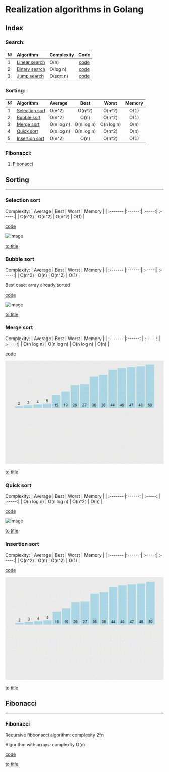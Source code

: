 # Realization algorithms in Golang

## Index<a name=title>
### Search:

   | №  | Algorithm                             | Complexity   | Code                             |
   | :- | :---------                            | :-------     |:------:                          |
   | 1  |  [Linear search](#linear_search)      |  O(n)        | [code](/search/linear_search.go) |
   | 2  |  [Binary search](#binary_search)      |  O(log n)    | [code](/search/binary_search.go) |
   | 3  |  [Jump search](#jump_search)          |  O(sqrt n)   | [code](/search/jump_search.go)   |


### Sorting:

   | №  | Algorithm                             | Average      | Best         | Worst      | Memory |
   | :- | :---------                            | :-------     |:------:      | :-----:    | :-----:|
   | 1  |  [Selection sort](#selection_sort)    |  O(n^2)      | O(n^2)       | O(n^2)     |   O(1) |
   | 2  |  [Bubble sort](#bubble_sort)          |  O(n^2)      | O(n)         | O(n^2)     |   O(1) |
   | 3  |  [Merge sort](#merge_sort)            |  O(n log n)  | O(n log n)   | O(n log n) |   O(n) |
   | 4  |  [Quick sort](#quick_sort)            |  O(n log n)  | O(n log n)   | O(n^2)     |   O(n) |
   | 5  |  [Insertion sort](#insertion_sort)    |  O(n^2)      | O(n)         | O(n^2)     |   O(1) |


### Fibonacci:

   1. [Fibonacci](#fibonacci)



## Sorting
---


### Selection sort<a name=selection_sort>

Complexity: 
   | Average  | Best   | Worst  | Memory |
   | :------- |:------:| :-----:| :-----:|
   |  O(n^2)  | O(n^2) | O(n^2) |   O(1) |

[code](/sorting/selection_sort.go)

![image](/img/selectionsort.gif)

[to title](#title)



### Bubble sort<a name=bubble_sort>

Complexity: 
   | Average  | Best   | Worst  | Memory |
   | :------- |:------:| :-----:| :-----:|
   |  O(n^2)  | O(n)   | O(n^2) |   O(1) |
   
Best case: array already sorted

[code](/sorting/bubble_sort.go)

![image](/img/bubblesort.gif)

[to title](#title)




### Merge sort<a name=merge_sort>

Complexity: 
   | Average      | Best         | Worst      | Memory |
   | :-------     |:------:      | :-----:    | :-----:|
   |  O(n log n)  | O(n log n)   | O(n log n) |   O(n) |

[code](/sorting/merge_sort.go)

![image](/img/mergesort.gif) 

[to title](#title)


### Quick sort<a name=quick_sort>


Complexity: 
   | Average      | Best         | Worst      | Memory |
   | :-------     |:------:      | :-----:    | :-----:|
   |  O(n log n)  | O(n log n)   | O(n^2)     |   O(n) |

[code](/sorting/quick_sort.go)


![image](/img/quicksort.gif)

[to title](#title)


### Insertion sort<a name=insertion_sort>



Complexity: 
   | Average  | Best   | Worst  | Memory |
   | :------- |:------:| :-----:| :-----:|
   |  O(n^2)  | O(n)   | O(n^2) |   O(1) |


[code](/sorting/insertion_sort.go)

![image](/img/insertionsort.gif)

[to title](#title)



## Fibonacci
---

### Fibonacci<a name=fibonacci>

   Reqursive fibbonacci algorithm:
complexity 2^n

   Algorithm with arrays:
complexity O(n)


[code](fibonacci/fibonacci.go)

[to title](#title)
